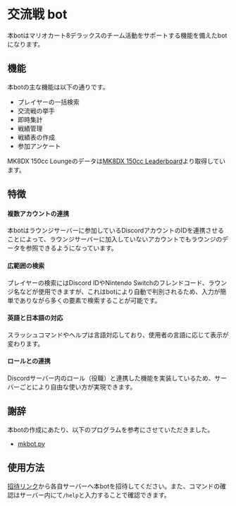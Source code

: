 # 交流戦 bot

本botはマリオカート8デラックスのチーム活動をサポートする機能を備えたbotになります。

## 機能


本botの主な機能は以下の通りです。


- プレイヤーの一括検索
- 交流戦の挙手
- 即時集計
- 戦績管理
- 戦績表の作成
- 参加アンケート

MK8DX 150cc Loungeのデータは[MK8DX 150cc Leaderboard](https://www.mk8dx-lounge.com/Leaderboard)より取得しています。

## 特徴


#### **複数アカウントの連携**

本botはラウンジサーバーに参加しているDiscordアカウントのIDを連携させることによって、ラウンジサーバーに加入していないアカウントでもラウンジのデータを参照できるようになっています。

#### **広範囲の検索**

プレイヤーの検索にはDiscord IDやNintendo Switchのフレンドコード、ラウンジ名などが使用できますが、これはbotにより自動で判別されるため、入力が簡単でありながら多くの要素で検索することが可能です。


#### **英語と日本語の対応**

スラッシュコマンドやヘルプは言語対応しており、使用者の言語に応じて表示が変わります。


#### **ロールとの連携**

Discordサーバー内のロール（役職）と連携した機能を実装しているため、サーバーごとにより自由な使い方が実現できます。



## 謝辞


本botの作成にあたり、以下のプログラムを参考にさせていただきました。

- [mkbot.py](https://github.com/sheat-git/mkbot.py)


## 使用方法

 [招待リンク](https://discordapp.com/api/oauth2/authorize?client_id=1038322985146273853&permissions=854027660408&scope=bot%20applications.commands)から各自サーバーへ本botを招待してください。また、コマンドの確認はサーバー内にて`/help`と入力することで確認できます。

